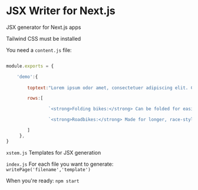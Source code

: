 # JSX Writer for Next.js

JSX generator for Next.js apps

Tailwind CSS must be installed

You need a `content.js` file:

```javascript

module.exports = {

    'demo':{
        
        toptext:"Lorem ipsum odor amet, consectetuer adipiscing elit. Cras torquent mollis adipiscing himenaeos; litora amet fusce. Class augue nibh interdum feugiat ligula sollicitudin hac interdum! In condimentum efficitur vestibulum placerat diam per.",

        rows:[

                `<strong>Folding bikes:</strong> Can be folded for easier transport and storage. The main benefit is to avoid parking your bike outside`,

                `<strong>Roadbikes:</strong> Made for longer, race-style rides. These bikes are engineered to be as light as possible and to offer as low resistance as possible.`

        ]
     },
}

```

`xstem.js` Templates for JSX generation

`index.js` For each file you want to generate: `writePage('filename','template')`

When you're ready: `npm start`


